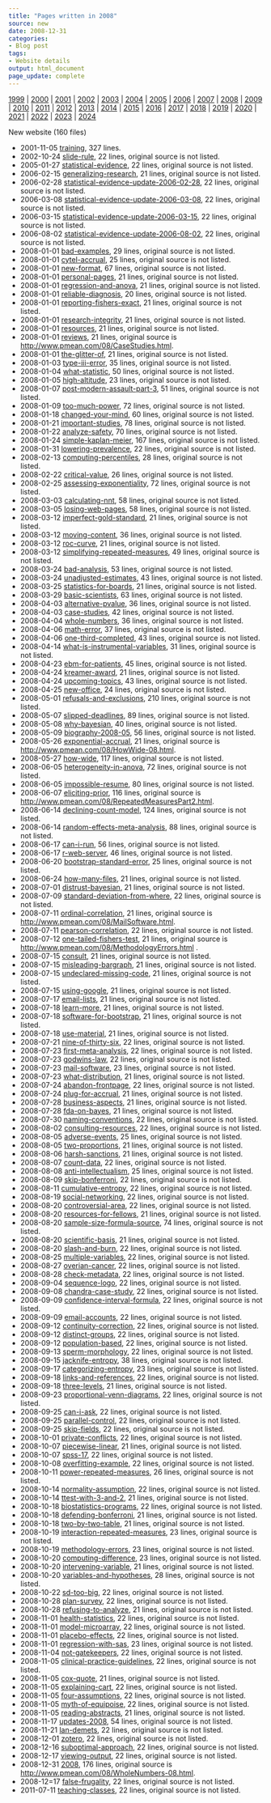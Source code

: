 ```yaml
---
title: "Pages written in 2008"
source: new
date: 2008-12-31
categories:
- Blog post
tags:
- Website details
output: html_document
page_update: complete
---
```

 
[1999](http://new.pmean.com/1999/) | [2000](http://new.pmean.com/2000/) | [2001](http://new.pmean.com/2001/) | [2002](http://new.pmean.com/2002/) | [2003](http://new.pmean.com/2003/) | [2004](http://new.pmean.com/2004/) | [2005](http://new.pmean.com/2005/) | [2006](http://new.pmean.com/2006/) | [2007](http://new.pmean.com/2007/) | [2008](http://new.pmean.com/2008/) | [2009](http://new.pmean.com/2009/) | [2010](http://new.pmean.com/2010/) | [2011](http://new.pmean.com/2011/) | [2012](http://new.pmean.com/2012/) | [2013](http://new.pmean.com/2013/) | [2014](http://new.pmean.com/2014/) | [2015](http://new.pmean.com/2015/) | [2016](http://new.pmean.com/2016/) | [2017](http://new.pmean.com/2017/) | [2018](http://new.pmean.com/2018/) | [2019](http://new.pmean.com/2019/) | [2020](http://new.pmean.com/2020/) | [2021](http://new.pmean.com/2021/) | [2022](http://new.pmean.com/2022/) | [2023](http://new.pmean.com/2023/) | [2024](http://new.pmean.com/2024/)
 
New website (160 files)
 
+ 2001-11-05 [training](http://new.pmean.com/training/),  327 lines.  
+ 2002-10-24 [slide-rule](http://new.pmean.com/slide-rule/),  22 lines, original source is not listed.  
+ 2005-01-27 [statistical-evidence](http://new.pmean.com/statistical-evidence/),  22 lines, original source is not listed.  
+ 2006-02-15 [generalizing-research](http://new.pmean.com/generalizing-research/),  21 lines, original source is not listed.  
+ 2006-02-28 [statistical-evidence-update-2006-02-28](http://new.pmean.com/statistical-evidence-update-2006-02-28/),  22 lines, original source is not listed.  
+ 2006-03-08 [statistical-evidence-update-2006-03-08](http://new.pmean.com/statistical-evidence-update-2006-03-08/),  22 lines, original source is not listed.  
+ 2006-03-15 [statistical-evidence-update-2006-03-15](http://new.pmean.com/statistical-evidence-update-2006-03-15/),  22 lines, original source is not listed.  
+ 2006-08-02 [statistical-evidence-update-2006-08-02](http://new.pmean.com/statistical-evidence-update-2006-08-02/),  22 lines, original source is not listed.  
+ 2008-01-01 [bad-examples](http://new.pmean.com/bad-examples/),  29 lines, original source is not listed.  
+ 2008-01-01 [cytel-accrual](http://new.pmean.com/cytel-accrual/),  25 lines, original source is not listed.  
+ 2008-01-01 [new-format](http://new.pmean.com/new-format/),  67 lines, original source is not listed.  
+ 2008-01-01 [personal-pages](http://new.pmean.com/personal-pages/),  21 lines, original source is not listed.  
+ 2008-01-01 [regression-and-anova](http://new.pmean.com/regression-and-anova/),  21 lines, original source is not listed.  
+ 2008-01-01 [reliable-diagnosis](http://new.pmean.com/reliable-diagnosis/),  20 lines, original source is not listed.  
+ 2008-01-01 [reporting-fishers-exact](http://new.pmean.com/reporting-fishers-exact/),  21 lines, original source is not listed.  
+ 2008-01-01 [research-integrity](http://new.pmean.com/research-integrity/),  21 lines, original source is not listed.  
+ 2008-01-01 [resources](http://new.pmean.com/resources/),  21 lines, original source is not listed.  
+ 2008-01-01 [reviews](http://new.pmean.com/reviews/),  21 lines, original source is http://www.pmean.com/08/CaseStudies.html.  
+ 2008-01-01 [the-glitter-of](http://new.pmean.com/the-glitter-of/),  21 lines, original source is not listed.  
+ 2008-01-03 [type-iii-error](http://new.pmean.com/type-iii-error/),  35 lines, original source is not listed.  
+ 2008-01-04 [what-statistic](http://new.pmean.com/what-statistic/),  50 lines, original source is not listed.  
+ 2008-01-05 [high-altitude](http://new.pmean.com/high-altitude/),  23 lines, original source is not listed.  
+ 2008-01-07 [post-modern-assault-part-3](http://new.pmean.com/post-modern-assault-part-3/),  51 lines, original source is not listed.  
+ 2008-01-09 [too-much-power](http://new.pmean.com/too-much-power/),  72 lines, original source is not listed.  
+ 2008-01-18 [changed-your-mind](http://new.pmean.com/changed-your-mind/),  60 lines, original source is not listed.  
+ 2008-01-21 [important-studies](http://new.pmean.com/important-studies/),  78 lines, original source is not listed.  
+ 2008-01-22 [analyze-safety](http://new.pmean.com/analyze-safety/),  70 lines, original source is not listed.  
+ 2008-01-24 [simple-kaplan-meier](http://new.pmean.com/simple-kaplan-meier/),  167 lines, original source is not listed.  
+ 2008-01-31 [lowering-prevalence](http://new.pmean.com/lowering-prevalence/),  22 lines, original source is not listed.  
+ 2008-02-13 [computing-percentiles](http://new.pmean.com/computing-percentiles/),  28 lines, original source is not listed.  
+ 2008-02-22 [critical-value](http://new.pmean.com/critical-value/),  26 lines, original source is not listed.  
+ 2008-02-25 [assessing-exponentiality](http://new.pmean.com/assessing-exponentiality/),  72 lines, original source is not listed.  
+ 2008-03-03 [calculating-nnt](http://new.pmean.com/calculating-nnt/),  58 lines, original source is not listed.  
+ 2008-03-05 [losing-web-pages](http://new.pmean.com/losing-web-pages/),  58 lines, original source is not listed.  
+ 2008-03-12 [imperfect-gold-standard](http://new.pmean.com/imperfect-gold-standard/),  21 lines, original source is not listed.  
+ 2008-03-12 [moving-content](http://new.pmean.com/moving-content/),  36 lines, original source is not listed.  
+ 2008-03-12 [roc-curve](http://new.pmean.com/roc-curve/),  21 lines, original source is not listed.  
+ 2008-03-12 [simplifying-repeated-measures](http://new.pmean.com/simplifying-repeated-measures/),  49 lines, original source is not listed.  
+ 2008-03-24 [bad-analysis](http://new.pmean.com/bad-analysis/),  53 lines, original source is not listed.  
+ 2008-03-24 [unadjusted-estimates](http://new.pmean.com/unadjusted-estimates/),  43 lines, original source is not listed.  
+ 2008-03-25 [statistics-for-boards](http://new.pmean.com/statistics-for-boards/),  21 lines, original source is not listed.  
+ 2008-03-29 [basic-scientists](http://new.pmean.com/basic-scientists/),  63 lines, original source is not listed.  
+ 2008-04-03 [alternative-pvalue](http://new.pmean.com/alternative-pvalue/),  36 lines, original source is not listed.  
+ 2008-04-03 [case-studies](http://new.pmean.com/case-studies/),  42 lines, original source is not listed.  
+ 2008-04-04 [whole-numbers](http://new.pmean.com/whole-numbers/),  36 lines, original source is not listed.  
+ 2008-04-06 [math-error](http://new.pmean.com/math-error/),  37 lines, original source is not listed.  
+ 2008-04-06 [one-third-completed](http://new.pmean.com/one-third-completed/),  43 lines, original source is not listed.  
+ 2008-04-14 [what-is-instrumental-variables](http://new.pmean.com/what-is-instrumental-variables/),  31 lines, original source is not listed.  
+ 2008-04-23 [ebm-for-patients](http://new.pmean.com/ebm-for-patients/),  45 lines, original source is not listed.  
+ 2008-04-24 [kreamer-award](http://new.pmean.com/kreamer-award/),  21 lines, original source is not listed.  
+ 2008-04-24 [upcoming-topics](http://new.pmean.com/upcoming-topics/),  43 lines, original source is not listed.  
+ 2008-04-25 [new-office](http://new.pmean.com/new-office/),  24 lines, original source is not listed.  
+ 2008-05-01 [refusals-and-exclusions](http://new.pmean.com/refusals-and-exclusions/),  210 lines, original source is not listed.  
+ 2008-05-07 [slipped-deadlines](http://new.pmean.com/slipped-deadlines/),  89 lines, original source is not listed.  
+ 2008-05-08 [why-bayesian](http://new.pmean.com/why-bayesian/),  40 lines, original source is not listed.  
+ 2008-05-09 [biography-2008-05](http://new.pmean.com/biography-2008-05/),  56 lines, original source is not listed.  
+ 2008-05-26 [exponential-accrual](http://new.pmean.com/exponential-accrual/),  21 lines, original source is http://www.pmean.com/08/HowWide-08.html.  
+ 2008-05-27 [how-wide](http://new.pmean.com/how-wide/),  117 lines, original source is not listed.  
+ 2008-06-05 [heterogeneity-in-anova](http://new.pmean.com/heterogeneity-in-anova/),  72 lines, original source is not listed.  
+ 2008-06-05 [impossible-resume](http://new.pmean.com/impossible-resume/),  80 lines, original source is not listed.  
+ 2008-06-07 [eliciting-prior](http://new.pmean.com/eliciting-prior/),  116 lines, original source is http://www.pmean.com/08/RepeatedMeasuresPart2.html.  
+ 2008-06-14 [declining-count-model](http://new.pmean.com/declining-count-model/),  124 lines, original source is not listed.  
+ 2008-06-14 [random-effects-meta-analysis](http://new.pmean.com/random-effects-meta-analysis/),  88 lines, original source is not listed.  
+ 2008-06-17 [can-i-run](http://new.pmean.com/can-i-run/),  56 lines, original source is not listed.  
+ 2008-06-17 [r-web-server](http://new.pmean.com/r-web-server/),  46 lines, original source is not listed.  
+ 2008-06-20 [bootstrap-standard-error](http://new.pmean.com/bootstrap-standard-error/),  25 lines, original source is not listed.  
+ 2008-06-24 [how-many-files](http://new.pmean.com/how-many-files/),  21 lines, original source is not listed.  
+ 2008-07-01 [distrust-bayesian](http://new.pmean.com/distrust-bayesian/),  21 lines, original source is not listed.  
+ 2008-07-09 [standard-deviation-from-where](http://new.pmean.com/standard-deviation-from-where/),  22 lines, original source is not listed.  
+ 2008-07-11 [ordinal-correlation](http://new.pmean.com/ordinal-correlation/),  21 lines, original source is http://www.pmean.com/08/MailSoftware.html.  
+ 2008-07-11 [pearson-correlation](http://new.pmean.com/pearson-correlation/),  22 lines, original source is not listed.  
+ 2008-07-12 [one-tailed-fishers-test](http://new.pmean.com/one-tailed-fishers-test/),  21 lines, original source is http://www.pmean.com/08/MethodologyErrors.html .  
+ 2008-07-15 [consult](http://new.pmean.com/consult/),  21 lines, original source is not listed.  
+ 2008-07-15 [misleading-bargraph](http://new.pmean.com/misleading-bargraph/),  21 lines, original source is not listed.  
+ 2008-07-15 [undeclared-missing-code](http://new.pmean.com/undeclared-missing-code/),  21 lines, original source is not listed.  
+ 2008-07-15 [using-google](http://new.pmean.com/using-google/),  21 lines, original source is not listed.  
+ 2008-07-17 [email-lists](http://new.pmean.com/email-lists/),  21 lines, original source is not listed.  
+ 2008-07-18 [learn-more](http://new.pmean.com/learn-more/),  21 lines, original source is not listed.  
+ 2008-07-18 [software-for-bootstrap](http://new.pmean.com/software-for-bootstrap/),  21 lines, original source is not listed.  
+ 2008-07-18 [use-material](http://new.pmean.com/use-material/),  21 lines, original source is not listed.  
+ 2008-07-21 [nine-of-thirty-six](http://new.pmean.com/nine-of-thirty-six/),  22 lines, original source is not listed.  
+ 2008-07-23 [first-meta-analysis](http://new.pmean.com/first-meta-analysis/),  22 lines, original source is not listed.  
+ 2008-07-23 [godwins-law](http://new.pmean.com/godwins-law/),  22 lines, original source is not listed.  
+ 2008-07-23 [mail-software](http://new.pmean.com/mail-software/),  23 lines, original source is not listed.  
+ 2008-07-23 [what-distribution](http://new.pmean.com/what-distribution/),  21 lines, original source is not listed.  
+ 2008-07-24 [abandon-frontpage](http://new.pmean.com/abandon-frontpage/),  22 lines, original source is not listed.  
+ 2008-07-24 [plug-for-accrual](http://new.pmean.com/plug-for-accrual/),  21 lines, original source is not listed.  
+ 2008-07-28 [business-aspects](http://new.pmean.com/business-aspects/),  21 lines, original source is not listed.  
+ 2008-07-28 [fda-on-bayes](http://new.pmean.com/fda-on-bayes/),  21 lines, original source is not listed.  
+ 2008-07-30 [naming-conventions](http://new.pmean.com/naming-conventions/),  22 lines, original source is not listed.  
+ 2008-08-02 [consulting-resources](http://new.pmean.com/consulting-resources/),  22 lines, original source is not listed.  
+ 2008-08-05 [adverse-events](http://new.pmean.com/adverse-events/),  25 lines, original source is not listed.  
+ 2008-08-05 [two-proportions](http://new.pmean.com/two-proportions/),  21 lines, original source is not listed.  
+ 2008-08-06 [harsh-sanctions](http://new.pmean.com/harsh-sanctions/),  21 lines, original source is not listed.  
+ 2008-08-07 [count-data](http://new.pmean.com/count-data/),  22 lines, original source is not listed.  
+ 2008-08-08 [anti-intellectualism](http://new.pmean.com/anti-intellectualism/),  25 lines, original source is not listed.  
+ 2008-08-09 [skip-bonferroni](http://new.pmean.com/skip-bonferroni/),  22 lines, original source is not listed.  
+ 2008-08-11 [cumulative-entropy](http://new.pmean.com/cumulative-entropy/),  22 lines, original source is not listed.  
+ 2008-08-19 [social-networking](http://new.pmean.com/social-networking/),  22 lines, original source is not listed.  
+ 2008-08-20 [controversial-area](http://new.pmean.com/controversial-area/),  22 lines, original source is not listed.  
+ 2008-08-20 [resources-for-fellows](http://new.pmean.com/resources-for-fellows/),  21 lines, original source is not listed.  
+ 2008-08-20 [sample-size-formula-source](http://new.pmean.com/sample-size-formula-source/),  74 lines, original source is not listed.  
+ 2008-08-20 [scientific-basis](http://new.pmean.com/scientific-basis/),  21 lines, original source is not listed.  
+ 2008-08-20 [slash-and-burn](http://new.pmean.com/slash-and-burn/),  22 lines, original source is not listed.  
+ 2008-08-25 [multiple-variables](http://new.pmean.com/multiple-variables/),  22 lines, original source is not listed.  
+ 2008-08-27 [overian-cancer](http://new.pmean.com/overian-cancer/),  22 lines, original source is not listed.  
+ 2008-08-28 [check-metadata](http://new.pmean.com/check-metadata/),  22 lines, original source is not listed.  
+ 2008-09-04 [sequence-logo](http://new.pmean.com/sequence-logo/),  22 lines, original source is not listed.  
+ 2008-09-08 [chandra-case-study](http://new.pmean.com/chandra-case-study/),  22 lines, original source is not listed.  
+ 2008-09-09 [confidence-interval-formula](http://new.pmean.com/confidence-interval-formula/),  22 lines, original source is not listed.  
+ 2008-09-09 [email-accounts](http://new.pmean.com/email-accounts/),  22 lines, original source is not listed.  
+ 2008-09-12 [continuity-correction](http://new.pmean.com/continuity-correction/),  22 lines, original source is not listed.  
+ 2008-09-12 [distinct-groups](http://new.pmean.com/distinct-groups/),  22 lines, original source is not listed.  
+ 2008-09-12 [population-based](http://new.pmean.com/population-based/),  22 lines, original source is not listed.  
+ 2008-09-13 [sperm-morphology](http://new.pmean.com/sperm-morphology/),  22 lines, original source is not listed.  
+ 2008-09-15 [jacknife-entropy](http://new.pmean.com/jacknife-entropy/),  38 lines, original source is not listed.  
+ 2008-09-17 [categorizing-entropy](http://new.pmean.com/categorizing-entropy/),  23 lines, original source is not listed.  
+ 2008-09-18 [links-and-references](http://new.pmean.com/links-and-references/),  22 lines, original source is not listed.  
+ 2008-09-18 [three-levels](http://new.pmean.com/three-levels/),  21 lines, original source is not listed.  
+ 2008-09-23 [proportional-venn-diagrams](http://new.pmean.com/proportional-venn-diagrams/),  22 lines, original source is not listed.  
+ 2008-09-25 [can-i-ask](http://new.pmean.com/can-i-ask/),  22 lines, original source is not listed.  
+ 2008-09-25 [parallel-control](http://new.pmean.com/parallel-control/),  22 lines, original source is not listed.  
+ 2008-09-25 [skip-fields](http://new.pmean.com/skip-fields/),  22 lines, original source is not listed.  
+ 2008-10-01 [private-conflicts](http://new.pmean.com/private-conflicts/),  22 lines, original source is not listed.  
+ 2008-10-07 [piecewise-linear](http://new.pmean.com/piecewise-linear/),  21 lines, original source is not listed.  
+ 2008-10-07 [spss-17](http://new.pmean.com/spss-17/),  22 lines, original source is not listed.  
+ 2008-10-08 [overfitting-example](http://new.pmean.com/overfitting-example/),  22 lines, original source is not listed.  
+ 2008-10-11 [power-repeated-measures](http://new.pmean.com/power-repeated-measures/),  26 lines, original source is not listed.  
+ 2008-10-14 [normality-assumption](http://new.pmean.com/normality-assumption/),  22 lines, original source is not listed.  
+ 2008-10-14 [ttest-with-3-and-2](http://new.pmean.com/ttest-with-3-and-2/),  21 lines, original source is not listed.  
+ 2008-10-18 [biostatistics-programs](http://new.pmean.com/biostatistics-programs/),  22 lines, original source is not listed.  
+ 2008-10-18 [defending-bonferroni](http://new.pmean.com/defending-bonferroni/),  21 lines, original source is not listed.  
+ 2008-10-18 [two-by-two-table](http://new.pmean.com/two-by-two-table/),  21 lines, original source is not listed.  
+ 2008-10-19 [interaction-repeated-measures](http://new.pmean.com/interaction-repeated-measures/),  23 lines, original source is not listed.  
+ 2008-10-19 [methodology-errors](http://new.pmean.com/methodology-errors/),  23 lines, original source is not listed.  
+ 2008-10-20 [computing-difference](http://new.pmean.com/computing-difference/),  23 lines, original source is not listed.  
+ 2008-10-20 [intervening-variable](http://new.pmean.com/intervening-variable/),  21 lines, original source is not listed.  
+ 2008-10-20 [variables-and-hypotheses](http://new.pmean.com/variables-and-hypotheses/),  28 lines, original source is not listed.  
+ 2008-10-22 [sd-too-big](http://new.pmean.com/sd-too-big/),  22 lines, original source is not listed.  
+ 2008-10-28 [plan-survey](http://new.pmean.com/plan-survey/),  22 lines, original source is not listed.  
+ 2008-10-28 [refusing-to-analyze](http://new.pmean.com/refusing-to-analyze/),  21 lines, original source is not listed.  
+ 2008-11-01 [health-statistics](http://new.pmean.com/health-statistics/),  22 lines, original source is not listed.  
+ 2008-11-01 [model-microarray](http://new.pmean.com/model-microarray/),  22 lines, original source is not listed.  
+ 2008-11-01 [placebo-effects](http://new.pmean.com/placebo-effects/),  22 lines, original source is not listed.  
+ 2008-11-01 [regression-with-sas](http://new.pmean.com/regression-with-sas/),  23 lines, original source is not listed.  
+ 2008-11-04 [not-gatekeepers](http://new.pmean.com/not-gatekeepers/),  22 lines, original source is not listed.  
+ 2008-11-05 [clinical-practice-guidelines](http://new.pmean.com/clinical-practice-guidelines/),  22 lines, original source is not listed.  
+ 2008-11-05 [cox-quote](http://new.pmean.com/cox-quote/),  21 lines, original source is not listed.  
+ 2008-11-05 [explaining-cart](http://new.pmean.com/explaining-cart/),  22 lines, original source is not listed.  
+ 2008-11-05 [four-assumptions](http://new.pmean.com/four-assumptions/),  22 lines, original source is not listed.  
+ 2008-11-05 [myth-of-equipoise](http://new.pmean.com/myth-of-equipoise/),  22 lines, original source is not listed.  
+ 2008-11-05 [reading-abstracts](http://new.pmean.com/reading-abstracts/),  21 lines, original source is not listed.  
+ 2008-11-17 [updates-2008](http://new.pmean.com/updates-2008/),  54 lines, original source is not listed.  
+ 2008-11-21 [lan-demets](http://new.pmean.com/lan-demets/),  22 lines, original source is not listed.  
+ 2008-12-01 [zotero](http://new.pmean.com/zotero/),  22 lines, original source is not listed.  
+ 2008-12-16 [suboptimal-approach](http://new.pmean.com/suboptimal-approach/),  22 lines, original source is not listed.  
+ 2008-12-17 [viewing-output](http://new.pmean.com/viewing-output/),  22 lines, original source is not listed.  
+ 2008-12-31 [2008](http://new.pmean.com/2008/),  176 lines, original source is http://www.pmean.com/08/WholeNumbers-08.html.  
+ 2008-12=17 [false-frugality](http://new.pmean.com/false-frugality/),  22 lines, original source is not listed.  
+ 2011-07-11 [teaching-classes](http://new.pmean.com/teaching-classes/),  22 lines, original source is not listed.
 
